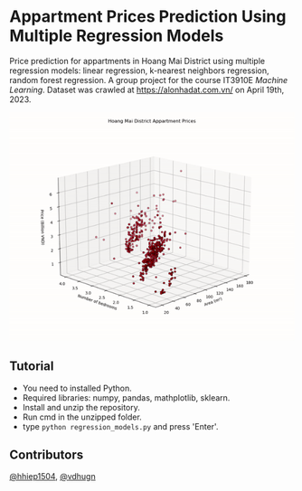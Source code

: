 # Appartment Prices Prediction Using Multiple Regression Models
Price prediction for appartments in Hoang Mai District using multiple regression models: linear regression, k-nearest neighbors regression, random forest regression. A group project for the course IT3910E *Machine Learning*. Dataset was crawled at https://alonhadat.com.vn/ on April 19th, 2023. 

![](https://github.com/hail75/Appartment-Prices-Prediction-Using-Multiple-Regression-Models/blob/main/figures/Figure_2.gif)
## Tutorial
* You need to installed Python.
* Required libraries: numpy, pandas, mathplotlib, sklearn.
* Install and unzip the repository.
* Run cmd in the unzipped folder.
* type `python regression_models.py` and press 'Enter'.
## Contributors
[@hhiep1504](https://github.com/hhiep1504?tab=repositories), [@vdhugn](https://github.com/vdhugn)
